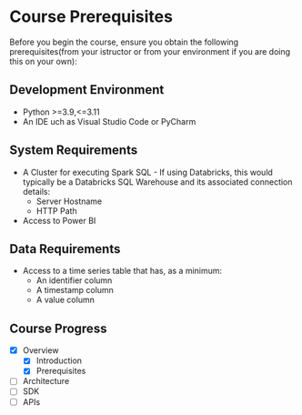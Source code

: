 # Course Prerequisites

Before you begin the course, ensure you obtain the following prerequisites(from your istructor or from your environment if you are doing this on your own):

## Development Environment
- Python >=3.9,<=3.11
- An IDE uch as Visual Studio Code or PyCharm

## System Requirements
- A Cluster for executing Spark SQL - If using Databricks, this would typically be a Databricks SQL Warehouse and its associated connection details:
    - Server Hostname
    - HTTP Path
- Access to Power BI

## Data Requirements
- Access to a time series table that has, as a minimum:
    - An identifier column
    - A timestamp column
    - A value column
 
## Course Progress

-   [X] Overview
    -  [X] Introduction
    -  [X] Prerequisites
-   [ ] Architecture
-   [ ] SDK
-   [ ] APIs